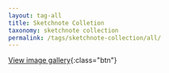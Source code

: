 ```yaml
---
layout: tag-all
title: Sketchnote Colletion
taxonomy: sketchnote collection
permalink: /tags/sketchnote-collection/all/
---
```


[View image gallery](../gallery){:class="btn"}

